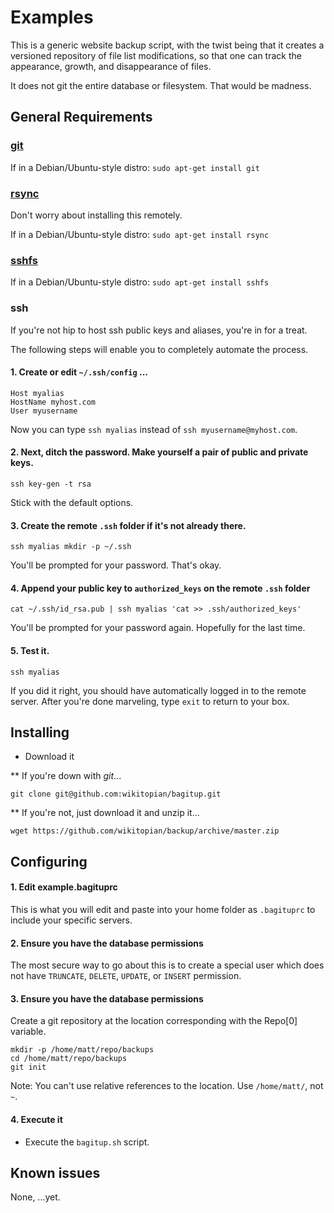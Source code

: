# Examples
This is a generic website backup script, with the twist being that
it creates a versioned repository of file list modifications, so that one
can track the appearance, growth, and disappearance of files.

It does not git the entire database or filesystem. That would be madness.

## General Requirements

### [git](http://git-scm.com/downloads)

If in a Debian/Ubuntu-style distro: `sudo apt-get install git`

### [rsync](http://rsync.samba.org/)
Don't worry about installing this remotely.

If in a Debian/Ubuntu-style distro: `sudo apt-get install rsync`

### [sshfs](http://fuse.sourceforge.net/sshfs.html)

If in a Debian/Ubuntu-style distro: `sudo apt-get install sshfs`

### ssh
If you're not hip to host ssh public keys and aliases, you're in for a treat.

The following steps will enable you to completely automate the process.

#### 1. Create or edit `~/.ssh/config` ...

    Host myalias
    HostName myhost.com
    User myusername

Now you can type `ssh myalias` instead of `ssh myusername@myhost.com`.

#### 2. Next, ditch the password. Make yourself a pair of public and private keys.

    ssh key-gen -t rsa

Stick with the default options.

#### 3. Create the remote `.ssh` folder if it's not already there.

    ssh myalias mkdir -p ~/.ssh

You'll be prompted for your password. That's okay.

#### 4. Append your public key to `authorized_keys` on the remote `.ssh` folder

    cat ~/.ssh/id_rsa.pub | ssh myalias 'cat >> .ssh/authorized_keys'

You'll be prompted for your password again. Hopefully for the last time.

#### 5. Test it.

    ssh myalias

If you did it right, you should have automatically logged in to the remote
server. After you're done marveling, type `exit` to return to your box.

## Installing

* Download it

** If you're down with *git*...

    git clone git@github.com:wikitopian/bagitup.git

** If you're not, just download it and unzip it...

    wget https://github.com/wikitopian/backup/archive/master.zip

## Configuring

#### 1. Edit example.bagituprc

This is what you will edit and paste into your home folder as `.bagituprc` to
include your specific servers.

#### 2. Ensure you have the database permissions

The most secure way to go about this is to create a special user which does not
have `TRUNCATE`, `DELETE`, `UPDATE`, or `INSERT` permission.

#### 3. Ensure you have the database permissions

Create a git repository at the location corresponding with the Repo[0] variable.

    mkdir -p /home/matt/repo/backups
    cd /home/matt/repo/backups
    git init

Note: You can't use relative references to the location.
Use `/home/matt/`, not `~`.

#### 4. Execute it

* Execute the `bagitup.sh` script.

## Known issues
None, ...yet.

